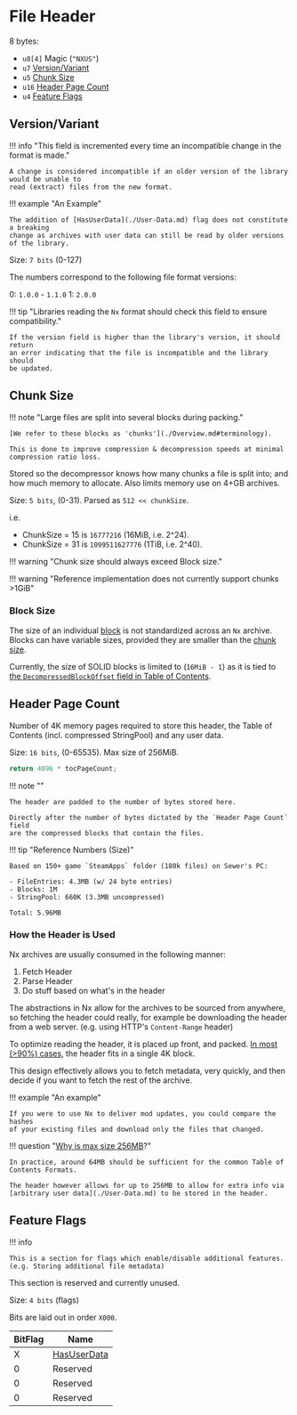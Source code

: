 ﻿# File Header

8 bytes:

- `u8[4]` Magic (`"NXUS"`)
- `u7` [Version/Variant](#versionvariant)
- `u5` [Chunk Size](#chunk-size)
- `u16` [Header Page Count](#header-page-count)
- `u4` [Feature Flags](#feature-flags)

## Version/Variant

!!! info "This field is incremented every time an incompatible change in the format is made."

    A change is considered incompatible if an older version of the library would be unable to
    read (extract) files from the new format.

!!! example "An Example"

    The addition of [HasUserData](./User-Data.md) flag does not constitute a breaking
    change as archives with user data can still be read by older versions of the library.

Size: `7 bits` (0-127)

The numbers correspond to the following file format versions:

0: `1.0.0` - `1.1.0`
1: `2.0.0`

!!! tip "Libraries reading the `Nx` format should check this field to ensure compatibility."

    If the version field is higher than the library's version, it should return
    an error indicating that the file is incompatible and the library should
    be updated.

## Chunk Size

!!! note "Large files are split into several blocks during packing."

    [We refer to these blocks as 'chunks'](./Overview.md#terminology).

    This is done to improve compression & decompression speeds at minimal compression ratio loss.

Stored so the decompressor knows how many chunks a file is split into; and how much memory to allocate.
Also limits memory use on 4+GB archives.

Size: `5 bits`, (0-31).
Parsed as `512 << chunkSize`.

i.e.

- ChunkSize = 15 is `16777216` (16MiB, i.e. 2^24).
- ChunkSize = 31 is `1099511627776` (1TiB, i.e. 2^40).

!!! warning "Chunk size should always exceed Block size."

!!! warning "Reference implementation does not currently support chunks >1GiB"

### Block Size

The size of an individual [block](./Overview.md#terminology) is not standardized
across an `Nx` archive. Blocks can have variable sizes, provided they are
smaller than the [chunk size](#chunk-size).

Currently, the size of SOLID blocks is limited to (`16MiB - 1`) as it is tied to
[the `DecompressedBlockOffset` field in Table of Contents](./Table-Of-Contents.md).

## Header Page Count

Number of 4K memory pages required to store this header, the Table of Contents
(incl. compressed StringPool) and any user data.

Size: `16 bits`, (0-65535).
Max size of 256MiB.

```csharp
return 4096 * tocPageCount;
```

!!! note ""

    The header are padded to the number of bytes stored here.

    Directly after the number of bytes dictated by the `Header Page Count` field
    are the compressed blocks that contain the files.

!!! tip "Reference Numbers (Size)"

    Based on 150+ game `SteamApps` folder (180k files) on Sewer's PC:

    - FileEntries: 4.3MB (w/ 24 byte entries)
    - Blocks: 1M
    - StringPool: 660K (3.3MB uncompressed)

    Total: 5.96MB

### How the Header is Used

Nx archives are usually consumed in the following manner:

1. Fetch Header
2. Parse Header
3. Do stuff based on what's in the header

The abstractions in Nx allow for the archives to be sourced from anywhere,
so fetching the header could really, for example be downloading the header
from a web server. (e.g. using HTTP's `Content-Range` header)

To optimize reading the header, it is placed up front, and packed.
[In most (>90%) cases](./Table-Of-Contents.md#performance-considerations),
the header fits in a single 4K block.

This design effectively allows you to fetch metadata, very quickly, and
then decide if you want to fetch the rest of the archive.

!!! example "An example"

    If you were to use Nx to deliver mod updates, you could compare the hashes
    of your existing files and download only the files that changed.

!!! question "[Why is max size 256MB](#header-page-count)?"

    In practice, around 64MB should be sufficient for the common Table of Contents Formats.

    The header however allows for up to 256MB to allow for extra info via [arbitrary user data](./User-Data.md) to be stored in the header.

## Feature Flags

!!! info

    This is a section for flags which enable/disable additional features. (e.g. Storing additional file metadata)

This section is reserved and currently unused.

Size: `4 bits` (flags)

Bits are laid out in order `X000`.

| BitFlag | Name                          |
|---------|-------------------------------|
| X       | [HasUserData](./User-Data.md) |
| 0       | Reserved                      |
| 0       | Reserved                      |
| 0       | Reserved                      |

